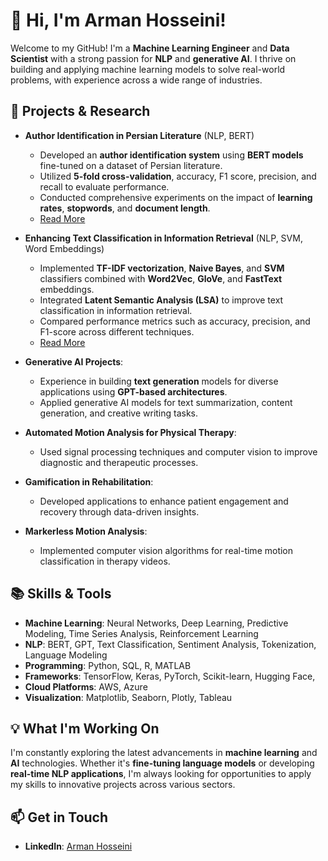# 👋 Hi, I'm Arman Hosseini!
Welcome to my GitHub! I'm a **Machine Learning Engineer** and **Data Scientist** with a strong passion for **NLP** and **generative AI**. I thrive on building and applying machine learning models to solve real-world problems, with experience across a wide range of industries.
## 🧠 Projects & Research
- **Author Identification in Persian Literature** (NLP, BERT)
  - Developed an **author identification system** using **BERT models** fine-tuned on a dataset of Persian literature.
  - Utilized **5-fold cross-validation**, accuracy, F1 score, precision, and recall to evaluate performance.
  - Conducted comprehensive experiments on the impact of **learning rates**, **stopwords**, and **document length**. 
  - [Read More](link-to-project-1)

- **Enhancing Text Classification in Information Retrieval** (NLP, SVM, Word Embeddings)
  - Implemented **TF-IDF vectorization**, **Naive Bayes**, and **SVM** classifiers combined with **Word2Vec**, **GloVe**, and **FastText** embeddings.
  - Integrated **Latent Semantic Analysis (LSA)** to improve text classification in information retrieval.
  - Compared performance metrics such as accuracy, precision, and F1-score across different techniques.
  - [Read More](link-to-project-2)

- **Generative AI Projects**:
  - Experience in building **text generation** models for diverse applications using **GPT-based architectures**.
  - Applied generative AI models for text summarization, content generation, and creative writing tasks.
 
- **Automated Motion Analysis for Physical Therapy**:
  - Used signal processing techniques and computer vision to improve diagnostic and therapeutic processes.
 
- **Gamification in Rehabilitation**:
  - Developed applications to enhance patient engagement and recovery through data-driven insights.
 
- **Markerless Motion Analysis**:
  - Implemented computer vision algorithms for real-time motion classification in therapy videos.
 
## 📚 Skills & Tools
- **Machine Learning**: Neural Networks, Deep Learning, Predictive Modeling, Time Series Analysis, Reinforcement Learning
- **NLP**: BERT, GPT, Text Classification, Sentiment Analysis, Tokenization, Language Modeling
- **Programming**: Python, SQL, R, MATLAB
- **Frameworks**: TensorFlow, Keras, PyTorch, Scikit-learn, Hugging Face,
- **Cloud Platforms**: AWS, Azure
- **Visualization**: Matplotlib, Seaborn, Plotly, Tableau

## 💡 What I'm Working On
I'm constantly exploring the latest advancements in **machine learning** and **AI** technologies. Whether it's **fine-tuning language models** or developing **real-time NLP applications**, I'm always looking for opportunities to apply my skills to innovative projects across various sectors.

## 📫 Get in Touch
- **LinkedIn**: [Arman Hosseini](https://www.linkedin.com/in/arman-hosseini95/)


<!--
- 👋 Hi, I’m @HosseiniArman
- 👀 I’m interested in ...
- 🌱 I’m currently learning ...
- 💞️ I’m looking to collaborate on ...
- 📫 How to reach me ...
- 😄 Pronouns: ...
- ⚡ Fun fact: ...

- 

<!---
HosseiniArman/HosseiniArman is a ✨ special ✨ repository because its `README.md` (this file) appears on your GitHub profile.
You can click the Preview link to take a look at your changes.
--->
